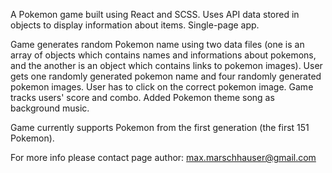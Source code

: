 A Pokemon game built using React and SCSS. Uses API data stored in objects to display information about items. Single-page app. 

Game generates random Pokemon name using two data files (one is an array of objects which contains names and informations about pokemons, and the another is an object which contains links to pokemon images). User gets one randomly generated pokemon name and four randomly generated pokemon images. User has to click on the correct pokemon image. Game tracks users' score and combo. Added Pokemon theme song as background music. 

Game currently supports Pokemon from the first generation (the first 151 Pokemon).

For more info please contact page author: max.marschhauser@gmail.com
